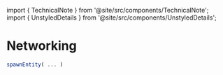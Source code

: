 import { TechnicalNote } from '@site/src/components/TechnicalNote';
import { UnstyledDetails } from '@site/src/components/UnstyledDetails';

# Networking
<!--
TODO:
Networking with the `spawnEntity` API
-->

<TechnicalNote title="Solution">
<UnstyledDetails title="Full Solution">

```ts
spawnEntity( ... )
```
</UnstyledDetails>
</TechnicalNote>

